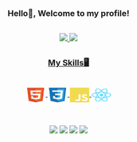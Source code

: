 ## 

<div align="center"><h3>Hello🤙, Welcome to my profile!</h3></div>
  
  ##
  
<div align="center">
  <a href="https://github.com/buenowes">
  <img height="180em" src="https://github-readme-stats.vercel.app/api?username=buenowes&show_icons=true&theme=dark&include_all_commits=true&count_private=true"/>
  <img height="180em" src="https://github-readme-stats.vercel.app/api/top-langs/?username=buenowes&layout=compact&langs_count=7&theme=dark"/>
</div>
  
   ##
  
  <div align="center"><h3>My Skills🖥</h3></div>
  <div style="display: inline_block", align="center"><br>
  <img align="center" alt="Wes-HTML" height="30" width="40" src="https://raw.githubusercontent.com/devicons/devicon/master/icons/html5/html5-original.svg">
  <img align="center" alt="Wes-CSS" height="30" width="40" src="https://raw.githubusercontent.com/devicons/devicon/master/icons/css3/css3-original.svg">
  <img align="center" alt="Wes-Js" height="30" width="40" src="https://raw.githubusercontent.com/devicons/devicon/master/icons/javascript/javascript-plain.svg">
  <img align="center" alt="Wes-React" height="30" width="40" src="https://raw.githubusercontent.com/devicons/devicon/master/icons/react/react-original.svg">
</div>
  
 ## 
  
<div style="display: inline_block", align="center"><br>
  <a href="https://www.linkedin.com/in/wesley-bueno-4501821a4" target="_blank"><img src="https://img.shields.io/badge/-LinkedIn-%230077B5?style=for-the-badge&logo=linkedin&logoColor=white" target="_blank"></a>
  <a href="https://instagram.com/buenowes" target="_blank"><img src="https://img.shields.io/badge/-Instagram-%23E4405F?style=for-the-badge&logo=instagram&logoColor=white" target="_blank"></a>
  <a href="https://discord.gg/Z5sKkQbk" target="_blank"><img src="https://img.shields.io/badge/Discord-7289DA?style=for-the-badge&logo=discord&logoColor=white" target="_blank"></a> 
  <a href = "mailto:buenowes@outlook.com"><img src="https://img.shields.io/badge/Outlook-0078d4?style=for-the-badge&logo=MicrosoftOutlook&logoColor=white" target="_blank"></a>
</div>
